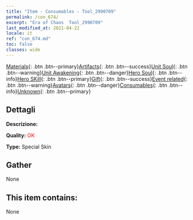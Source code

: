 ```yaml
---
title: "Item - Consumables - Tool_2990709"
permalink: /con_674/
excerpt: "Era of Chaos  Tool_2990709"
last_modified_at: 2021-04-22
locale: it
ref: "con_674.md"
toc: false
classes: wide
---
```

 [Materials](/ItemsIT/){: .btn .btn--primary}[Artifacts](/ItemsIT/Artifacts/){: .btn .btn--success}[Unit Soul](/ItemsIT/UnitSoul/){: .btn .btn--warning}[Unit Awakening](/ItemsIT/UnitAwakening/){: .btn .btn--danger}[Hero Soul](/ItemsIT/HeroSoul/){: .btn .btn--info}[Hero SKill](/ItemsIT/HeroSkill/){: .btn .btn--primary}[Gift](/ItemsIT/Gift/){: .btn .btn--success}[Event related](/ItemsIT/Events/){: .btn .btn--warning}[Avatars](/ItemsIT/Avatars/){: .btn .btn--danger}[Consumables](/ItemsIT/Consumables/){: .btn .btn--info}[Unknown](/ItemsIT/Unknown/){: .btn .btn--primary}

## Dettagli
 **Descrizione:** 

 **Quality:** <span style="color: #FF0000">OK</span>

 **Type:** Special Skin

## Gather

  None

## This item contains:

  None

